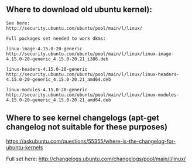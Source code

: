 

## Where to download old ubuntu kernel):

```
See here:
http://security.ubuntu.com/ubuntu/pool/main/l/linux/

Full packages set needed to work dkms:

linux-image-4.15.0-20-generic
http://security.ubuntu.com/ubuntu/pool/main/l/linux/linux-image-4.15.0-20-generic_4.15.0-20.21_i386.deb

linux-headers-4.15.0-20-generic
http://security.ubuntu.com/ubuntu/pool/main/l/linux/linux-headers-4.15.0-20-generic_4.15.0-20.21_amd64.deb

linux-modules-4.15.0-20-generic
http://security.ubuntu.com/ubuntu/pool/main/l/linux/linux-modules-4.15.0-20-generic_4.15.0-20.21_amd64.deb
```

## Where to see kernel changelogs (apt-get changelog not suitable for these purposes)

https://askubuntu.com/questions/55355/where-is-the-changelog-for-ubuntu-kernels

Full set here: http://changelogs.ubuntu.com/changelogs/pool/main/l/linux/


